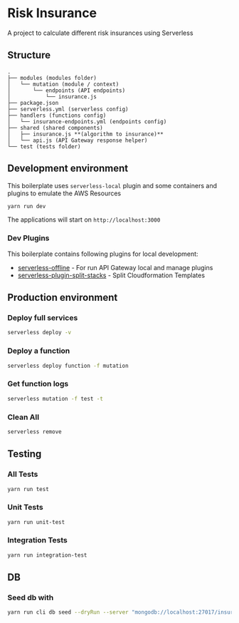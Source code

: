 # Risk Insurance

A project to calculate different risk insurances using Serverless

## Structure

```
.
├── modules (modules folder)
│   └── mutation (module / context)
│       └── endpoints (API endpoints)
│           └── insurance.js
├── package.json
├── serverless.yml (serverless config)
├── handlers (functions config)
│   └── insurance-endpoints.yml (endpoints config)
├── shared (shared components)
│   ├── insurance.js **(algorithm to insurance)**
│   └── api.js (API Gateway response helper)
└── test (tests folder)
```

## Development environment 

This boilerplate uses `serverless-local` plugin and some containers and plugins to emulate the AWS Resources

```bash
yarn run dev
```
The applications will start on `http://localhost:3000`

### Dev Plugins

This boilerplate contains following plugins for local development: 

* [serverless-offline](https://github.com/dherault/serverless-offline/issues) - For run API Gateway local and manage plugins 
* [serverless-plugin-split-stacks](https://github.com/dougmoscrop/serverless-plugin-split-stacks) - Split Cloudformation Templates

## Production environment

### Deploy full services

```bash
serverless deploy -v
```

### Deploy a function 

```bash
serverless deploy function -f mutation
```

### Get function logs

```bash
serverless mutation -f test -t
```

### Clean All

```bash
serverless remove
```

## Testing

### All Tests

```bash
yarn run test
```

### Unit Tests

```bash
yarn run unit-test
```

### Integration Tests

```bash
yarn run integration-test
```

## DB

### Seed db with

```bash
yarn run cli db seed --dryRun --server "mongodb://localhost:27017/insurance-risk?retryWrites=true&w=majority"
```
